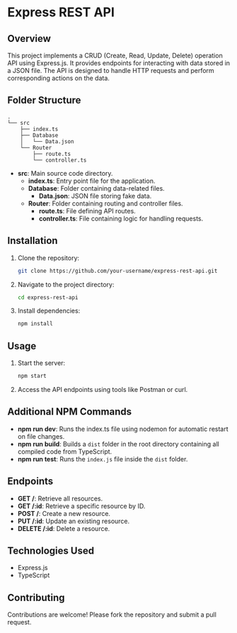 # Express REST API

## Overview

This project implements a CRUD (Create, Read, Update, Delete) operation API using Express.js. It provides endpoints for interacting with data stored in a JSON file. The API is designed to handle HTTP requests and perform corresponding actions on the data.

## Folder Structure

```
.
└── src
    ├── index.ts
    ├── Database
    │   └── Data.json
    └── Router
        ├── route.ts
        └── controller.ts
```

- **src**: Main source code directory.
  - **index.ts**: Entry point file for the application.
  - **Database**: Folder containing data-related files.
    - **Data.json**: JSON file storing fake data.
  - **Router**: Folder containing routing and controller files.
    - **route.ts**: File defining API routes.
    - **controller.ts**: File containing logic for handling requests.

## Installation

1. Clone the repository:
   ```bash
   git clone https://github.com/your-username/express-rest-api.git
   ```
2. Navigate to the project directory:
   ```bash
   cd express-rest-api
   ```
3. Install dependencies:
   ```bash
   npm install
   ```

## Usage

1. Start the server:
   ```bash
   npm start
   ```
2. Access the API endpoints using tools like Postman or curl.

## Additional NPM Commands

- **npm run dev**: Runs the index.ts file using nodemon for automatic restart on file changes.
- **npm run build**: Builds a `dist` folder in the root directory containing all compiled code from TypeScript.
- **npm run test**: Runs the `index.js` file inside the `dist` folder.

## Endpoints

- **GET /**: Retrieve all resources.
- **GET /:id**: Retrieve a specific resource by ID.
- **POST /**: Create a new resource.
- **PUT /:id**: Update an existing resource.
- **DELETE /:id**: Delete a resource.

## Technologies Used

- Express.js
- TypeScript

## Contributing

Contributions are welcome! Please fork the repository and submit a pull request.
